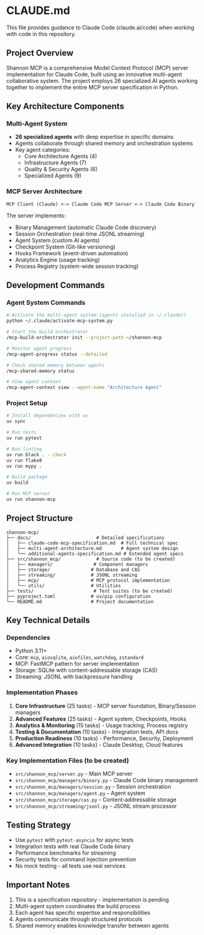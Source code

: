 # CLAUDE.md

This file provides guidance to Claude Code (claude.ai/code) when working with code in this repository.

## Project Overview

Shannon MCP is a comprehensive Model Context Protocol (MCP) server implementation for Claude Code, built using an innovative multi-agent collaborative system. The project employs 26 specialized AI agents working together to implement the entire MCP server specification in Python.

## Key Architecture Components

### Multi-Agent System
- **26 specialized agents** with deep expertise in specific domains
- Agents collaborate through shared memory and orchestration systems
- Key agent categories:
  - Core Architecture Agents (4)
  - Infrastructure Agents (7)
  - Quality & Security Agents (6)
  - Specialized Agents (9)

### MCP Server Architecture
```
MCP Client (Claude) <-> Claude Code MCP Server <-> Claude Code Binary
```

The server implements:
- Binary Management (automatic Claude Code discovery)
- Session Orchestration (real-time JSONL streaming)
- Agent System (custom AI agents)
- Checkpoint System (Git-like versioning)
- Hooks Framework (event-driven automation)
- Analytics Engine (usage tracking)
- Process Registry (system-wide session tracking)

## Development Commands

### Agent System Commands
```bash
# Activate the multi-agent system (agents installed in ~/.claude/)
python ~/.claude/activate-mcp-system.py

# Start the build orchestrator
/mcp-build-orchestrator init --project-path ~/shannon-mcp

# Monitor agent progress
/mcp-agent-progress status --detailed

# Check shared memory between agents
/mcp-shared-memory status

# View agent context
/mcp-agent-context view --agent-name "Architecture Agent"
```

### Project Setup
```bash
# Install dependencies with uv
uv sync

# Run tests
uv run pytest

# Run linting
uv run black . --check
uv run flake8
uv run mypy .

# Build package
uv build

# Run MCP server
uv run shannon-mcp
```

## Project Structure

```
shannon-mcp/
├── docs/                        # Detailed specifications
│   ├── claude-code-mcp-specification.md  # Full technical spec
│   ├── multi-agent-architecture.md       # Agent system design
│   └── additional-agents-specification.md # Extended agent specs
├── src/shannon_mcp/             # Source code (to be created)
│   ├── managers/               # Component managers
│   ├── storage/               # Database and CAS
│   ├── streaming/             # JSONL streaming
│   ├── mcp/                   # MCP protocol implementation
│   └── utils/                 # Utilities
├── tests/                      # Test suites (to be created)
├── pyproject.toml             # uv/pip configuration
└── README.md                  # Project documentation
```

## Key Technical Details

### Dependencies
- Python 3.11+
- Core: `mcp`, `aiosqlite`, `aiofiles`, `watchdog`, `zstandard`
- MCP: FastMCP pattern for server implementation
- Storage: SQLite with content-addressable storage (CAS)
- Streaming: JSONL with backpressure handling

### Implementation Phases
1. **Core Infrastructure** (25 tasks) - MCP server foundation, Binary/Session managers
2. **Advanced Features** (25 tasks) - Agent system, Checkpoints, Hooks
3. **Analytics & Monitoring** (15 tasks) - Usage tracking, Process registry
4. **Testing & Documentation** (10 tasks) - Integration tests, API docs
5. **Production Readiness** (10 tasks) - Performance, Security, Deployment
6. **Advanced Integration** (10 tasks) - Claude Desktop, Cloud features

### Key Implementation Files (to be created)
- `src/shannon_mcp/server.py` - Main MCP server
- `src/shannon_mcp/managers/binary.py` - Claude Code binary management
- `src/shannon_mcp/managers/session.py` - Session orchestration
- `src/shannon_mcp/managers/agent.py` - Agent system
- `src/shannon_mcp/storage/cas.py` - Content-addressable storage
- `src/shannon_mcp/streaming/jsonl.py` - JSONL stream processor

## Testing Strategy

- Use `pytest` with `pytest-asyncio` for async tests
- Integration tests with real Claude Code binary
- Performance benchmarks for streaming
- Security tests for command injection prevention
- No mock testing - all tests use real services

## Important Notes

1. This is a specification repository - implementation is pending
2. Multi-agent system coordinates the build process
3. Each agent has specific expertise and responsibilities
4. Agents communicate through structured protocols
5. Shared memory enables knowledge transfer between agents